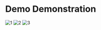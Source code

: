 # Demo Demonstration
![1](https://user-images.githubusercontent.com/71262438/133938824-2d90ac66-32b3-4cf0-b23e-5dc07076b1f3.gif)
![2](https://user-images.githubusercontent.com/71262438/133938979-6c542150-534b-44d8-9efe-0b18e52c9041.gif)
![3](https://user-images.githubusercontent.com/71262438/133938634-443e37a4-743b-4a84-96ed-c251ad52d367.gif)

